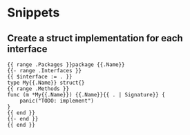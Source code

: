 # Snippets

## Create a struct implementation for each interface

```
{{ range .Packages }}package {{.Name}}
{{- range .Interfaces }}
{{ $interface := . }}
type My{{.Name}} struct{}
{{ range .Methods }}
func (m *My{{.Name}}) {{.Name}}{{ . | Signature}} {
	panic("TODO: implement")
}
{{ end }}
{{- end }}
{{ end }}
```